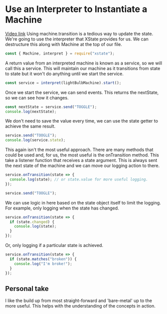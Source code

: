 # Use an Interpreter to Instantiate a Machine

[Video link](https://egghead.io/lessons/xstate-use-an-interpreter-to-instantiate-a-machine)
Using machine.transition is a tedious way to update the state. We're going to use the interpreter that XState provides for us. We can destructure this along with Machine at the top of our file.

```js
const { Machine, interpret } = require("xstate");
```

A return value from an interpreted machine is known as a service, so we will call this a service. This will maintain our machine as it transitions from state to state but it won't do anything until we start the service.

```js
const service = interpret(lightBulbMachine).start();
```

Once we start the service, we can send events. This returns the nextState, so we can see how it changes.

```js
const nextState = service.send("TOGGLE");
console.log(nextState);
```

We don't need to save the value every time, we can use the state getter to achieve the same result.

```js
service.send("TOOGLE");
console.log(service.state);
```

This again isn't the most useful approach. There are many methods that could be used and, for us, the most useful is the onTransition method. This take a listener function that receives a state argument. This is always sent the next state of the machine and we can move our logging action to there.

```js
service.onTransition(state => {
  console.log(state); // or state.value for more useful logging.
});

service.send("TOOGLE");
```

We can use logic in here based on the state object itself to limit the logging. For example, only logging when the state has changed.

```js
service.onTransition(state => {
  if (state.changed) {
    console.log(state);
  }
});
```

Or, only logging if a particular state is achieved.

```js
service.onTransition(state => {
  if (state.matches("broken")) {
    console.log("I'm broke!");
  }
});
```

## Personal take

I like the build up from most straight-forward and 'bare-metal' up to the more useful. This helps with the understanding of the concepts in action.

